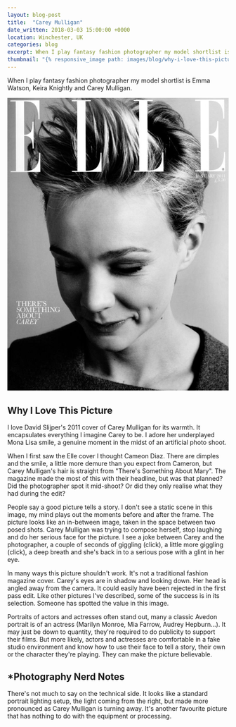 ```yaml
---
layout: blog-post
title:  "Carey Mulligan"
date_written: 2018-03-03 15:00:00 +0000
location: Winchester, UK
categories: blog
excerpt: When I play fantasy fashion photographer my model shortlist is Emma Watson, Keira Knightly and Carey Mulligan.
thumbnail: "{% responsive_image path: images/blog/why-i-love-this-picture/carey-mulligan.jpg class: wide %}"
---
```

When I play fantasy fashion photographer my model shortlist is Emma Watson, Keira Knightly and Carey Mulligan.

![Photographer: David Slijper, Model: Carey Mulligan.](/images/blog/why-i-love-this-picture/carey-mulligan.jpg "Photographer: David Slijper, Model: Carey Mulligan.")

## Why I Love This Picture
I love David Slijper's 2011 cover of Carey Mulligan for its warmth. It encapsulates everything I imagine Carey to be. I adore her underplayed Mona Lisa smile, a genuine moment in the midst of an artificial photo shoot.

When I first saw the Elle cover I thought Cameon Diaz. There are dimples and the smile, a little more demure than you expect from Cameron, but Carey Mulligan's hair is straight from "There's Something About Mary". The magazine made the most of this with their headline, but was that planned? Did the photographer spot it mid-shoot? Or did they only realise what they had during the edit?

People say a good picture tells a story. I don't see a static scene in this image, my mind plays out the moments before and after the frame. The picture looks like an in-between image, taken in the space between two posed shots. Carey Mulligan was trying to compose herself, stop laughing and do her serious face for the picture. I see a joke between Carey and the photographer, a couple of seconds of giggling (click), a little more giggling (click), a deep breath and she's back in to a serious pose with a glint in her eye.

In many ways this picture shouldn't work. It's not a traditional fashion magazine cover. Carey's eyes are in shadow and looking down. Her head is angled away from the camera. It could easily have been rejected in the first pass edit. Like other pictures I've described, some of the success is in its selection. Someone has spotted the value in this image.

Portraits of actors and actresses often stand out, many a classic Avedon portrait is of an actress (Marilyn Monroe, Mia Farrow, Audrey Hepburn...). It may just be down to quantity, they're required to do publicity to support their  films. But more likely, actors and actresses are comfortable in a fake studio environment and know how to use their face to tell a story, their own or the character they're playing. They can make the picture believable.

## \*Photography Nerd Notes
There's not much to say on the technical side. It looks like a standard portrait lighting setup, the light coming from the right, but made more pronounced as Carey Mulligan is turning away. It's another favourite picture that has nothing to do with the equipment or processing.

